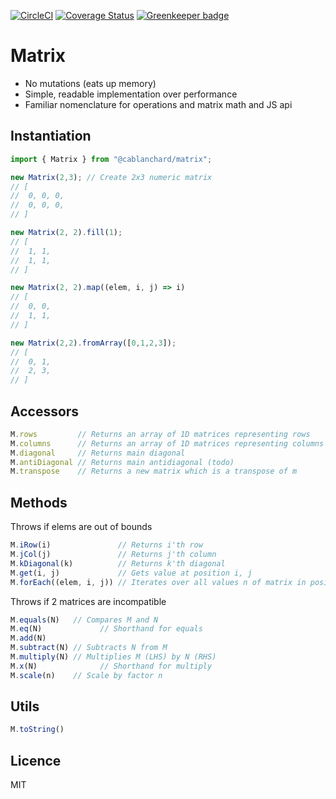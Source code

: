 [![CircleCI](https://circleci.com/gh/cblanc/matrix.svg?style=svg)](https://circleci.com/gh/cblanc/matrix) [![Coverage Status](https://coveralls.io/repos/github/cblanc/matrix/badge.svg?branch=master)](https://coveralls.io/github/cblanc/matrix?branch=master) [![Greenkeeper badge](https://badges.greenkeeper.io/cblanc/matrix.svg)](https://greenkeeper.io/)

# Matrix

- No mutations (eats up memory)
- Simple, readable implementation over performance
- Familiar nomenclature for operations and matrix math and JS api

## Instantiation

```javascript
import { Matrix } from "@cablanchard/matrix";

new Matrix(2,3); // Create 2x3 numeric matrix
// [
//  0, 0, 0,
//  0, 0, 0,
// ]

new Matrix(2, 2).fill(1);
// [
//  1, 1,
//  1, 1,
// ]

new Matrix(2, 2).map((elem, i, j) => i)
// [
//  0, 0,
//  1, 1,
// ]

new Matrix(2,2).fromArray([0,1,2,3]);
// [
//  0, 1,
//  2, 3,
// ]
```

## Accessors

```javascript
M.rows         // Returns an array of 1D matrices representing rows
M.columns      // Returns an array of 1D matrices representing columns
M.diagonal     // Returns main diagonal
M.antiDiagonal // Returns main antidiagonal (todo)
M.transpose    // Returns a new matrix which is a transpose of m
```

## Methods

Throws if elems are out of bounds

```javascript
M.iRow(i)               // Returns i'th row
M.jCol(j)               // Returns j'th column
M.kDiagonal(k)          // Returns k'th diagonal
M.get(i, j)             // Gets value at position i, j
M.forEach((elem, i, j)) // Iterates over all values n of matrix in positions i, j
```

Throws if 2 matrices are incompatible

```javascript
M.equals(N)   // Compares M and N
M.eq(N)				// Shorthand for equals
M.add(N)
M.subtract(N) // Subtracts N from M
M.multiply(N) // Multiplies M (LHS) by N (RHS)
M.x(N)				// Shorthand for multiply
M.scale(n)    // Scale by factor n
```

## Utils

```javascript
M.toString()
```

## Licence

MIT
